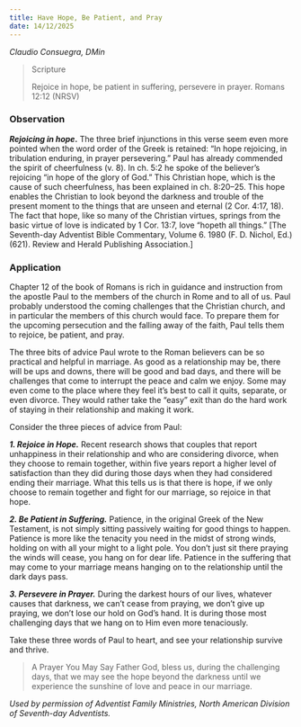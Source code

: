 ```yaml
---
title: Have Hope, Be Patient, and Pray
date: 14/12/2025
---
```


_Claudio Consuegra, DMin_

> <p>Scripture</p>
> Rejoice in hope, be patient in suffering, persevere in prayer. Romans 12:12 (NRSV)

### Observation

**_Rejoicing in hope_.** The three brief injunctions in this verse seem even more pointed when the word order of the Greek is retained: “In hope rejoicing, in tribulation enduring, in prayer persevering.” Paul has already commended the spirit of cheerfulness (v. 8). In ch. 5:2 he spoke of the believer’s rejoicing “in hope of the glory of God.” This Christian hope, which is the cause of such cheerfulness, has been explained in ch. 8:20–25. This hope enables the Christian to look beyond the darkness and trouble of the present moment to the things that are unseen and eternal (2 Cor. 4:17, 18). The fact that hope, like so many of the Christian virtues, springs from the basic virtue of love is indicated by 1 Cor. 13:7, love “hopeth all things.” [The Seventh-day Adventist Bible Commentary, Volume 6. 1980 (F. D. Nichol, Ed.) (621). Review and Herald Publishing Association.]

### Application

Chapter 12 of the book of Romans is rich in guidance and instruction from the apostle Paul to the members of the church in Rome and to all of us. Paul probably understood the coming challenges that the Christian church, and in particular the members of this church would face. To prepare them for the upcoming persecution and the falling away of the faith, Paul tells them to rejoice, be patient, and pray.

The three bits of advice Paul wrote to the Roman believers can be so practical and helpful in marriage. As good as a relationship may be, there will be ups and downs, there will be good and bad days, and there will be challenges that come to interrupt the peace and calm we enjoy. Some may even come to the place where they feel it’s best to call it quits, separate, or even divorce. They would rather take the “easy” exit than do the hard work of staying in their relationship and making it work.

Consider the three pieces of advice from Paul:

_**1. Rejoice in Hope.**_ Recent research shows that couples that report unhappiness in their relationship and who are considering divorce, when they choose to remain together, within five years report a higher level of satisfaction than they did during those days when they had considered ending their marriage. What this tells us is that there is hope, if we only choose to remain together and fight for our marriage, so rejoice in that hope.

_**2. Be Patient in Suffering.**_ Patience, in the original Greek of the New Testament, is not simply sitting passively waiting for good things to happen. Patience is more like the tenacity you need in the midst of strong winds, holding on with all your might to a light pole. You don’t just sit there praying the winds will cease, you hang on for dear life. Patience in the suffering that may come to your marriage means hanging on to the relationship until the dark days pass.

_**3. Persevere in Prayer.**_ During the darkest hours of our lives, whatever causes that darkness, we can’t cease from praying, we don’t give up praying, we don’t lose our hold on God’s hand. It is during those most challenging days that we hang on to Him even more tenaciously.

Take these three words of Paul to heart, and see your relationship survive and thrive.

> <callout>A Prayer You May Say</callout>
> Father God, bless us, during the challenging days, that we may see the hope beyond the darkness until we experience the sunshine of love and peace in our marriage.

_Used by permission of Adventist Family Ministries, North American Division of Seventh-day Adventists._